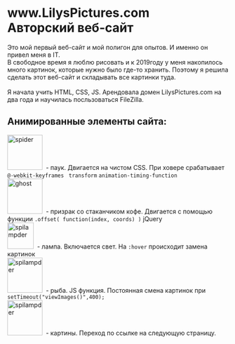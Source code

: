 <h1> www.LilysPictures.com </br> Авторский веб-сайт </h1>

<p> Это мой первый веб-сайт и мой полигон для опытов. И именно он привел меня в IT. </br>
В свободное время я люблю рисовать и к 2019году у меня накопилось много картинок, которые нужно было где-то хранить. 
Поэтому я решила сделать этот веб-сайт и складывать все картинки туда.</br></br>
Я начала учить HTML, CSS, JS. Арендовала домен LilysPictures.com на два года и научилась посльзоваться FileZilla.

</p>


<h2>Анимированные элементы сайта:</h2>
<div >
<img src="https://user-images.githubusercontent.com/87022711/180660636-e2b6fd4c-95c1-4a85-b1d9-142478fba2b0.png" title="spider" alt="spider" width="80" />&nbsp;
 - паук. Двигается на чистом CSS. При ховере срабатывает <code> @-webkit-keyframes </code> <code>transform</code> <code>animation-timing-function</code>
</div>

<div>
<img src="https://user-images.githubusercontent.com/87022711/180661128-9f11e67d-2704-4c1a-8f5f-7f49483aded0.png" title="ghost" alt="ghost" width="80" />&nbsp;
- призрак со стаканчиком кофе. Двигается с помощью функции <code>.offset( function(index, coords) )</code> jQuery
</div>

<div>
<img src="https://user-images.githubusercontent.com/87022711/180661348-602afe31-96a5-4416-8bf5-32b946ee9ff6.png" title="lamp" alt="spilampder" width="60" />&nbsp;
- лампа. Включается свет. На <code>:hover</code> происходит замена картинок
</div>

<div>
<img src="https://user-images.githubusercontent.com/87022711/180661477-c6e584db-133d-4aa7-a236-71bd1f5a0040.PNG" title="lamp" alt="spilampder" width="80" />&nbsp;
- рыба. JS функция. Постоянная смена картинок при <code>setTimeout("viewImages()",400);</code>
</div>

<div>
<img src="https://user-images.githubusercontent.com/87022711/180661590-b05d39a3-feca-408d-a0e8-e4e95aa46db5.png" title="lamp" alt="spilampder" width="80" />&nbsp;
- картины. Переход по ссылке на следующую страницу.
</div>
